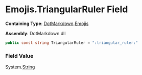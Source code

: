 # Emojis\.TriangularRuler Field

**Containing Type**: [DotMarkdown](../../README.md)\.[Emojis](../README.md)

**Assembly**: DotMarkdown\.dll

```csharp
public const string TriangularRuler = ":triangular_ruler:"
```

### Field Value

System\.[String](https://docs.microsoft.com/en-us/dotnet/api/system.string)